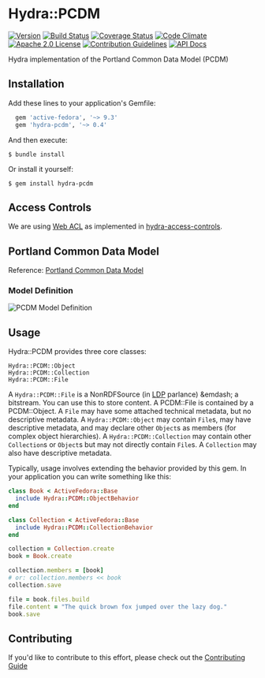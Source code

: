 # Hydra::PCDM

[![Version](https://badge.fury.io/rb/hydra-pcdm.png)](http://badge.fury.io/rb/hydra-pcdm)
[![Build Status](https://travis-ci.org/projecthydra/hydra-pcdm.svg?branch=master)](https://travis-ci.org/projecthydra/hydra-pcdm)
[![Coverage Status](https://coveralls.io/repos/projecthydra/hydra-pcdm/badge.svg?branch=master)](https://coveralls.io/r/projecthydra/hydra-pcdm?branch=master)
[![Code Climate](https://codeclimate.com/github/projecthydra/hydra-pcdm/badges/gpa.svg)](https://codeclimate.com/github/projecthydra/hydra-pcdm)
[![Apache 2.0 License](http://img.shields.io/badge/APACHE2-license-blue.svg)](./LICENSE)
[![Contribution Guidelines](http://img.shields.io/badge/CONTRIBUTING-Guidelines-blue.svg)](./CONTRIBUTING.md)
[![API Docs](http://img.shields.io/badge/API-docs-blue.svg)](http://rubydoc.info/gems/hydra-pcdm)

Hydra implementation of the Portland Common Data Model (PCDM)

## Installation

Add these lines to your application's Gemfile:

```ruby
  gem 'active-fedora', '~> 9.3'
  gem 'hydra-pcdm', '~> 0.4'
```

And then execute:

    $ bundle install

Or install it yourself:

    $ gem install hydra-pcdm

## Access Controls

We are using [Web ACL](http://www.w3.org/wiki/WebAccessControl) as implemented in [hydra-access-controls](https://github.com/projecthydra/hydra-head/tree/master/hydra-access-controls).

## Portland Common Data Model

Reference: [Portland Common Data Model](https://github.com/duraspace/pcdm/wiki)

### Model Definition

![PCDM Model Definition](https://raw.githubusercontent.com/wiki/duraspace/pcdm/images/coll-object-file.png)

## Usage

Hydra::PCDM provides three core classes:

```
Hydra::PCDM::Object
Hydra::PCDM::Collection
Hydra::PCDM::File
```

A `Hydra::PCDM::File` is a NonRDFSource (in [LDP](http://www.w3.org/TR/ldp/) parlance) &emdash; a bitstream. You can use this to store content. A PCDM::File is contained by a PCDM::Object. A `File` may have some attached technical metadata, but no descriptive metadata. A `Hydra::PCDM::Object` may contain `File`s, may have descriptive metadata, and may declare other `Object`s as members (for complex object hierarchies). A `Hydra::PCDM::Collection` may contain other `Collection`s or `Object`s but may not directly contain `File`s. A `Collection` may also have descriptive metadata.

Typically, usage involves extending the behavior provided by this gem. In your application you can write something like this:

```ruby
class Book < ActiveFedora::Base
  include Hydra::PCDM::ObjectBehavior
end

class Collection < ActiveFedora::Base
  include Hydra::PCDM::CollectionBehavior
end

collection = Collection.create
book = Book.create

collection.members = [book]
# or: collection.members << book
collection.save

file = book.files.build
file.content = "The quick brown fox jumped over the lazy dog."
book.save
```

## Contributing

If you'd like to contribute to this effort, please check out the [Contributing Guide](CONTRIBUTING.md)
